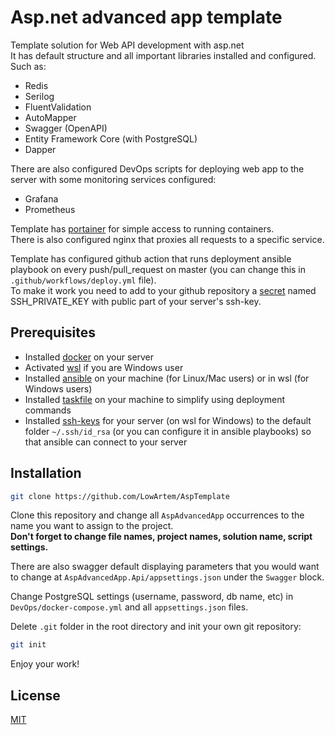 # Asp.net advanced app template

Template solution for Web API development with asp.net\
It has default structure and all important libraries installed and configured. Such as:

- Redis
- Serilog
- FluentValidation
- AutoMapper
- Swagger (OpenAPI)
- Entity Framework Core (with PostgreSQL)
- Dapper

There are also configured DevOps scripts for deploying web app to the server with some monitoring services configured:

- Grafana
- Prometheus

Template has [portainer](https://portainer.io) for simple access to running containers.\
There is also configured nginx that proxies all requests to a specific service.

Template has configured github action that runs deployment ansible playbook on every push/pull_request on master (you can change this in `.github/workflows/deploy.yml` file).\
To make it work you need to add to your github repository a [secret](https://docs.github.com/actions/security-guides/using-secrets-in-github-actions) named SSH_PRIVATE_KEY with public part of your server's ssh-key.

## Prerequisites

- Installed [docker](https://docs.docker.com/engine/install/) on your server
- Activated [wsl](https://learn.microsoft.com/windows/wsl/install) if you are Windows user
- Installed [ansible](https://docs.ansible.com/ansible/latest/installation_guide/intro_installation.html#pip-install) on your machine (for Linux/Mac users) or in wsl (for Windows users)
- Installed [taskfile](https://taskfile.dev) on your machine to simplify using deployment commands
- Installed [ssh-keys](https://www.ssh.com/academy/ssh/keygen) for your server (on wsl for Windows) to the default folder `~/.ssh/id_rsa` (or you can configure it in ansible playbooks) so that ansible can connect to your server

## Installation

```bash
git clone https://github.com/LowArtem/AspTemplate
```

Clone this repository and change all `AspAdvancedApp` occurrences to the name you want to assign to the project.\
**Don't forget to change file names, project names, solution name, script settings.**

There are also swagger default displaying parameters that you would want to change at `AspAdvancedApp.Api/appsettings.json` under the `Swagger` block.

Change PostgreSQL settings (username, password, db name, etc) in `DevOps/docker-compose.yml` and all `appsettings.json` files.

Delete `.git` folder in the root directory and init your own git repository:

```bash
git init
```

Enjoy your work!

## License

[MIT](https://choosealicense.com/licenses/mit/)
